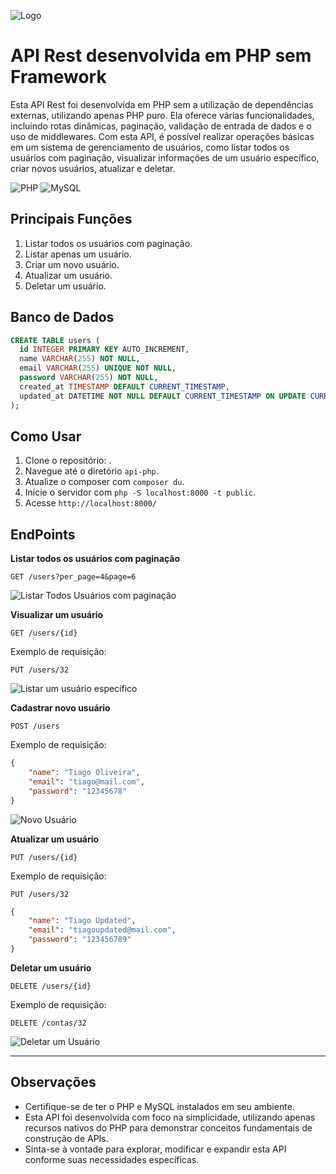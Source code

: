 ![Logo]()

# API Rest desenvolvida em PHP sem Framework

Esta API Rest foi desenvolvida em PHP sem a utilização de dependências externas, utilizando apenas PHP puro. Ela oferece várias funcionalidades, incluindo rotas dinâmicas, paginação, validação de entrada de dados e o uso de middlewares. Com esta API, é possível realizar operações básicas em um sistema de gerenciamento de usuários, como listar todos os usuários com paginação, visualizar informações de um usuário específico, criar novos usuários, atualizar e deletar.

![PHP](https://img.shields.io/badge/PHP-777BB4?style=for-the-badge&logo=php&logoColor=white)
![MySQL](https://img.shields.io/badge/MySQL-00000F?style=for-the-badge&logo=mysql&logoColor=white)

## Principais Funções

1. Listar todos os usuários com paginação.
2. Listar apenas um usuário.
3. Criar um novo usuário.
4. Atualizar um usuário.
5. Deletar um usuário.

## Banco de Dados

```sql
CREATE TABLE users (
  id INTEGER PRIMARY KEY AUTO_INCREMENT,
  name VARCHAR(255) NOT NULL,
  email VARCHAR(255) UNIQUE NOT NULL,
  password VARCHAR(255) NOT NULL,
  created_at TIMESTAMP DEFAULT CURRENT_TIMESTAMP,
  updated_at DATETIME NOT NULL DEFAULT CURRENT_TIMESTAMP ON UPDATE CURRENT_TIMESTAMP
);
```

## Como Usar

1. Clone o repositório: .
2. Navegue até o diretório `api-php`.
3. Atualize o composer com `composer du`.
4. Inicie o servidor com `php -S localhost:8000 -t public`.
5. Acesse `http://localhost:8000/`

## EndPoints

**Listar todos os usuários com paginação**
```http
GET /users?per_page=4&page=6
```
![Listar Todos Usuários com paginação]()


**Visualizar um usuário**
```http
GET /users/{id}
```
Exemplo de requisição:
```http
PUT /users/32
```
![Listar um usuário específico]()

**Cadastrar novo usuário**
```http
POST /users
```
Exemplo de requisição:
```json
{
    "name": "Tiago Oliveira",
    "email": "tiago@mail.com",
    "password": "12345678"
}
```
![Novo Usuário]()

**Atualizar um usuário**
```http
PUT /users/{id}
```
Exemplo de requisição:
```http
PUT /users/32
```
```json
{
    "name": "Tiago Updated",
    "email": "tiagoupdated@mail.com",
    "password": "123456789"
}
```

**Deletar um usuário**
```http
DELETE /users/{id}
```
Exemplo de requisição:
```http
DELETE /contas/32
```
![Deletar um Usuário]()

---

## Observações

- Certifique-se de ter o PHP e MySQL instalados em seu ambiente.
- Esta API foi desenvolvida com foco na simplicidade, utilizando apenas recursos nativos do PHP para demonstrar conceitos fundamentais de construção de APIs.
- Sinta-se à vontade para explorar, modificar e expandir esta API conforme suas necessidades específicas.